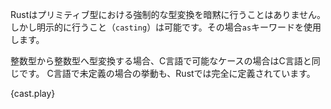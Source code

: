 <!-- Rust provides no implicit type conversion (coercion) between primitive types.
But, explicit type conversion (casting) can be performed using the `as` keyword. -->
Rustはプリミティブ型における強制的な型変換を暗黙に行うことはありません。しかし明示的に行うこと（`casting`）は可能です。その場合`as`キーワードを使用します。

<!-- Rules for converting between integral types follow C conventions generally,
except in cases where C has undefined behavior. The behavior of all casts
between integral types is well defined in Rust. -->
整数型から整数型へ型変換する場合、C言語で可能なケースの場合はC言語と同じです。
C言語で未定義の場合の挙動も、Rustでは完全に定義されています。


{cast.play}
